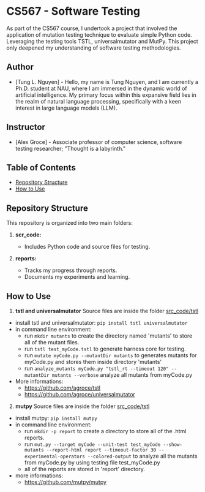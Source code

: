 # CS567 - Software Testing
As part of the CS567 course, I undertook a project that involved the application of mutation testing technique to evaluate simple Python code. Leveraging the testing tools TSTL, universalmutator and MutPy. This project only deepened my understanding of software testing methodologies.

## Author
- [Tung L. Nguyen] - Hello, my name is Tung Nguyen, and I am currently a Ph.D. student at NAU, where I am immersed in the dynamic world of artificial intelligence. My primary focus within this expansive field lies in the realm of natural language processing, specifically with a keen interest in large language models (LLM).

## Instructor
- [Alex Groce] - Associate professor of computer science, software testing researcher; "Thought is a labyrinth."

## Table of Contents
- [Repository Structure](#repository-structure)
- [How to Use](#how-to-use)

## Repository Structure
This repository is organized into two main folders:
1. **scr_code:**
    - Includes Python code and source files for testing.

2. **reports:**
    - Tracks my progress through reports.
    - Documents my experiments and learning.

## How to Use
1. **tstl and universalmutator**
Source files are inside the folder [src_code/tstl](./src_code/tstl)
- install tstl and universalmutator: ``` pip install tstl universalmutator ```
- in command line environment:
  - run ``` mkdir mutants ``` to create the directory named 'mutants' to store all of the mutant files.
  - run ```tstl test_myCode.tstl``` to generate harness core for testing.
  - run ```mutate myCode.py --mutantDir mutants``` to generates mutants for myCode.py and stores them inside directory 'mutants'
  - run ```analyze_mutants myCode.py "tstl_rt --timeout 120" --mutantDir mutants --verbose``` analyze all mutants from myCode.py
- More informations:
  - https://github.com/agroce/tstl
  - https://github.com/agroce/universalmutator

2. **mutpy**
Source files are inside the folder [src_code/tstl](./src_code/mutpy)
- install mutpy: ```pip install mutpy```
- in command line environment:
  - run ```mkdir -p report``` to create a directory to store all of the .html reports.
  - run ```mut.py --target myCode --unit-test test_myCode --show-mutants --report-html report --timeout-factor 30 --experimental-operators --colored-output``` to analyze all the mutants from myCode.py by using testing file test_myCode.py
  - all of the reports are stored in 'report' directory.
- more informations:
  - https://github.com/mutpy/mutpy
